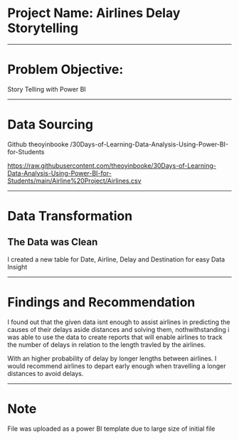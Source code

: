 
 
# Project Name: Airlines Delay Storytelling

---
# Problem Objective:   
Story Telling with Power BI



---
# Data Sourcing
Github 
theoyinbooke /30Days-of-Learning-Data-Analysis-Using-Power-BI-for-Students

https://raw.githubusercontent.com/theoyinbooke/30Days-of-Learning-Data-Analysis-Using-Power-BI-for-Students/main/Airline%20Project/Airlines.csv


---
# Data Transformation

The Data was Clean
---
I created a new table for Date, Airline, Delay and Destination for easy Data Insight


---
# Findings and Recommendation

I found out that the given data isnt enough to assist airlines in predicting the causes of their delays aside distances and solving them, nothwithstanding i was able to use the data to create reports that will enable airlines to track the number of delays in relation to the length travled by the airlines.

With an higher probability of delay by longer lengths between airlines.
I would recommend airlines to depart early enough when travelling a longer distances to avoid delays.


---
# Note
File was uploaded as a power BI template due to large size of initial file
